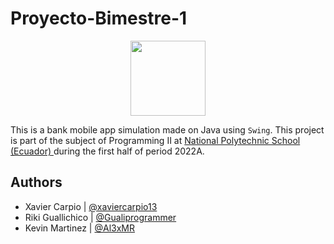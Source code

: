 # Proyecto-Bimestre-1
<a href="https://www.epn.edu.ec/"> <p align="center"><img src="https://upload.wikimedia.org/wikipedia/commons/8/8c/Escudo_de_la_Escuela_Polit%C3%A9cnica_Nacional.png" height="120px"> </p> </a>

This is a bank mobile app simulation made on Java using `Swing`. This project is part of the subject of Programming II at <a href="https://www.epn.edu.ec/"> National Polytechnic School (Ecuador) </a> during the first half of period 2022A.

## Authors
- Xavier Carpio | [@xaviercarpio13](https://github.com/xaviercarpio13)
- Riki Guallichico | [@Gualiprogrammer](https://github.com/Gualiprogrammer)
- Kevin Martinez | [@Al3xMR](https://github.com/Al3xMR)

